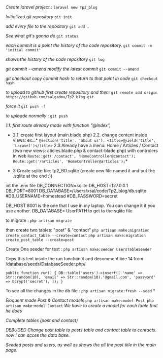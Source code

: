 
*Create laravel project :* 
`laravel new Tp2_blog`

*Initialized git repository* 
`git init` 

*add every file to the repository* 
`git add .` 

*See what git's gonna do*
`git status`

*each commit is a point the history of the code repository.*
`git commit -m 'initial commit'`

*shows the history of the code repository* 
`git log`

*git commit --amend modify the latest commit*
`git commit --amend`

*git checkout copy commit hash to return to that point in code*
`git checkout hash`

*to upload to github first create repository and then:*
`git remote add origin https://github.com/salgadox/Tp2_blog.git`

*force it*
`git push -f`

*to uploade normally :*
`git push`

*1.1. first route already made with function "@index",*


* 	2.1. create first layout (main.blade.php)
	2.2. change content inside views: ex...* 
	`@section('title', 'about us'), <title>@yield('title', 'Laravel')</title>`
	2.3.Already have a menu:  Home / Articles / Contact (two new views: aticles.blade.php & contact-blade.php) with controlers in web
	`Route::get('/contact', 'HomeController@contact');
	Route::get('/articles', 'HomeController@articles');`*

* 3 
Create sqlite file: tp2_BD.sqlite (create new file named it and put the .sqlite at the end :)) 

int the .env file
DB_CONNECTION=sqlite
DB_HOST=127.0.0.1
DB_PORT=8001
DB_DATABASE=/Users/xsal/code/Tp2_blog/db.sqlite
#DB_USERNAME=homestead
#DB_PASSWORD=secret

DB_HOST 8001 is the one that I use in my laptop. You can change it if you use another. 
DB_DATABASE= UserPATH to get to the sqlite file

to migrate : 
`php artisan migrate`

then create two tables: "post" & "contact" 
`php artisan make:migration create_contact_table --create=contact`
`php artisan make:migration create_post_table --create=post`

Create One seeder for test : 
`php artisan make:seeder UsersTableSeeder`

Copy this text inside the run function it and decomment line 14 from /database/seeds/DatabaseSeeder.php/

`public function run()
    {
          DB::table('users')->insert([
            'name' => Str::random(10),
            'email' => Str::random(10).'@gmail.com',
            'password' => bcrypt('secret'),
        ]);
    }`

To see all the changes in the db file : 
`php artisan migrate:fresh --seed`
*

*Eloquent
made Post & Contact models*
`php artisan make:model Post
php artisan make:model Contact`
*We have to create a model for each table that he does*

*Complete tables (post and contact)*

*DEBUGED Change post table to posts table and contact table to contacts. now I can acces the data base.*

*Seeded posts and users, as well as shows the all the post title in the main page.*





